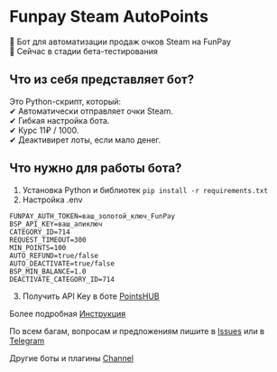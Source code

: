 # Funpay Steam AutoPoints
🚀 Бот для автоматизации продаж очков Steam на FunPay  
📌 Сейчас в стадии бета-тестирования
  
## Что из себя представляет бот?  
Это Python-скрипт, который:  
✔ Автоматически отправляет очки Steam.  
✔ Гибкая настройка бота.  
✔ Курс 11₽ / 1000.  
✔ Деактивирет лоты, если мало денег.  
  
## Что нужно для работы бота?  
1. Установка Python и библиотек
```pip install -r requirements.txt```
2. Настройка .env
```
FUNPAY_AUTH_TOKEN=ваш_золотой_ключ_FunPay  
BSP_API_KEY=ваш_апиключ
CATEGORY_ID=714
REQUEST_TIMEOUT=300
MIN_POINTS=100
AUTO_REFUND=true/false
AUTO_DEACTIVATE=true/false
BSP_MIN_BALANCE=1.0
DEACTIVATE_CATEGORY_ID=714
```
3. Получить API Key в боте [PointsHUB](https://t.me/pointshub_bot)

Более подробная [Инструкция](https://teletype.in/@tinechelovec/Funpay-Steam-AutoPoints)
   
По всем багам, вопросам и предложениям пишите в [Issues](https://github.com/tinechelovec/Funpay-Steam-AutoPoints/issues) или в [Telegram](https://t.me/tinechelovec)

Другие боты и плагины [Channel](https://t.me/by_thc)
